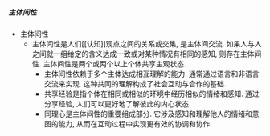 ##### 主体间性
- 主体间性
	- 主体间性是人们[[认知]]观点之间的关系或交集, 是主体间交流. 如果人与人之间就一组给定的含义达成一致或对某种情况有相同的感知, 则存在主体间性. 主体间性是两个或两个以上个体共享主观状态.
		- 主体间性依赖于多个主体达成相互理解的能力. 通常通过语言和非语言交流来实现. 这种共同的理解构成了社会互动与合作的基础.
		- 共享经验是指个体在相同或相似的环境中经历相似的情绪和感知. 通过分享经验, 人们可以更好地了解彼此的内心状态. 
		- 同理心是主体间性的重要组成部分. 它涉及感知和理解他人的情绪和意图的能力, 从而在互动过程中实现更有效的协调和协作. 

